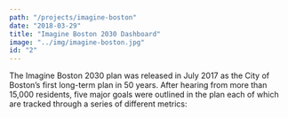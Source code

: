 ```yaml
---
path: "/projects/imagine-boston"
date: "2018-03-29"
title: "Imagine Boston 2030 Dashboard"
image: "../img/imagine-boston.jpg"
id: "2"
---
```


The Imagine Boston 2030 plan was released in July 2017 as the City of Boston’s first long-term plan in 50 years. After hearing from more than 15,000 residents, five major goals were outlined in the plan each of which are tracked through a series of different metrics: